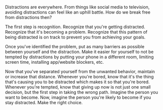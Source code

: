 Distractions are everywhere. From things like social media to television, avoiding distractions can feel like an uphill battle. How do we break free from distractions then?

The first step is recognition. Recognize that you're getting distracted. Recognize that it's becoming a problem. Recognize that this pattern of being distracted is on track to prevent you from achieving your goals. 

Once you've identified the problem, put as many barriers as possible between yourself and the distraction. Make it easier for yourself to not be tempted by distractions by putting your phone in a different room, limiting screen time, installing app/website blockers, etc. 

Now that you've separated yourself from the unwanted behavior, maintain or increase that distance. Whenever you're bored, know that it's the thing that's causing you to be distracted which makes it so that you're bored. Whenever you're tempted, know that giving up now is not just one small decision, but the first step in taking the wrong path. Imagine the person you want to become. Now, imagine the person you're likely to become if you stay distracted. Make the right choice.